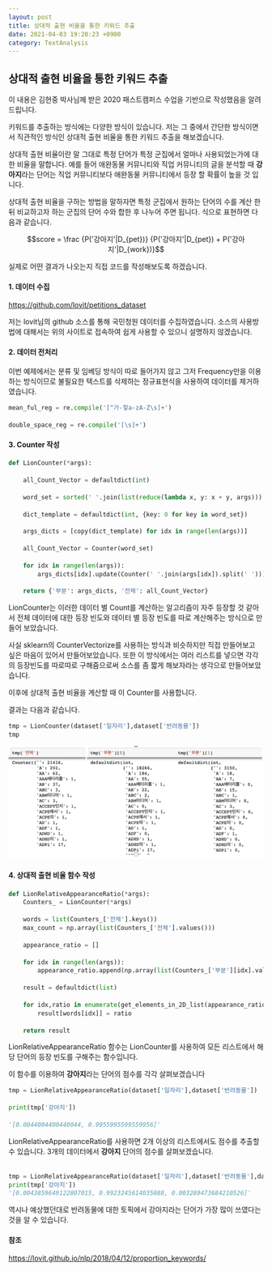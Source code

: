 ```yaml
---
layout: post
title: 상대적 출현 비율을 통한 키워드 추출
date: 2021-04-03 19:20:23 +0900
category: TextAnalysis
---
```



상대적 출현 비율을 통한 키워드 추출
---

이 내용은 김현중 박사님께 받은 2020 패스트캠퍼스 수업을 기반으로 작성했음을 알려드립니다.

키워드를 추출하는 방식에는 다양한 방식이 있습니다. 저는 그 중에서 간단한 방식이면서 직관적인 방식인 상대적 출현 비율을 통한 키워드 추출을 해보겠습니다.

상대적 출현 비율이란 말 그대로 특정 단어가 특정 군집에서 얼마나 사용되었는가에 대한 비율을 말합니다. 예를 들어 애완동물 커뮤니티와 직업 커뮤니티의 글을 분석할 때 **강아지**라는 단어는 직업 커뮤니티보다 애완동물 커뮤니티에서 등장 할 확률이 높을 것 입니다.

상대적 출현 비율을 구하는 방법을 말하자면 특정 군집에서 원하는 단어의 수를 계산 한 뒤 비교하고자 하는 군집의 단어 수와 합한 후 나누어 주면 됩니다. 식으로 표현하면 다음과 같습니다.

$$score = \frac {P('강아지'|D_{pet})} {P('강아지'|D_{pet}) + P('강아지'|D_{work})}$$

실제로 어떤 결과가 나오는지 직접 코드를 작성해보도록 하겠습니다.

#### 1. 데이터 수집

https://github.com/lovit/petitions_dataset

저는 lovit님의 github 소스를 통해 국민청원 데이터를 수집하였습니다. 소스의 사용방법에 대해서는 위의 사이트로 접속하여 쉽게 사용할 수 있으니 설명하지 않겠습니다.

#### 2. 데이터 전처리

이번 예제에서는 분류 및 임베딩 방식이 따로 들어가지 않고 그저 Frequency만을 이용하는 방식이므로 불필요한 텍스트를 삭제하는 정규표현식을 사용하여 데이터를 제거하였습니다.

```python
mean_ful_reg = re.compile('[^가-힣a-zA-Z\s]+')

double_space_reg = re.compile('[\s]+')
```

#### 3. Counter 작성

```python
def LionCounter(*args):

    all_Count_Vector = defaultdict(int)

    word_set = sorted(' '.join(list(reduce(lambda x, y: x + y, args))).split(' '))

    dict_template = defaultdict(int, {key: 0 for key in word_set})

    args_dicts = [copy(dict_template) for idx in range(len(args))]

    all_Count_Vector = Counter(word_set)

    for idx in range(len(args)):
        args_dicts[idx].update(Counter(' '.join(args[idx]).split(' ')))

    return {'부분': args_dicts, '전체': all_Count_Vector}
```

LionCounter는 이러한 데이터 별 Count를 계산하는 알고리즘이 자주 등장할 것 같아서 전체 데이터에 대한 등장 빈도와 데이터 별 등장 빈도를 따로 계산해주는 방식으로 만들어 보았습니다.

사실 sklearn의 CounterVectorize를 사용하는 방식과 비슷하지만 직접 만들어보고 싶은 마음이 있어서 만들어보았습니다. 또한 이 방식에서는 여러 리스트를 넣으면 각각의 등장빈도를 따로따로 구해줌으로써 소스를 좀 짧게 해보자라는 생각으로 만들어보았습니다.

이후에 상대적 출현 비율을 계산할 때 이 Counter를 사용합니다.

결과는 다음과 같습니다.

```python
tmp = LionCounter(dataset['일자리'],dataset['반려동물'])
tmp
```

![ex_screenshot](/public/img/Counter결과.png)

#### 4. 상대적 출현 비율 함수 작성

```python
def LionRelativeAppearanceRatio(*args):
    Counters_ = LionCounter(*args)

    words = list(Counters_['전체'].keys())
    max_count = np.array(list(Counters_['전체'].values()))

    appearance_ratio = []

    for idx in range(len(args)):
        appearance_ratio.append(np.array(list(Counters_['부분'][idx].values())) / max_count)

    result = defaultdict(list)

    for idx,ratio in enumerate(get_elements_in_2D_list(appearance_ratio)):
        result[words[idx]] = ratio

    return result
```

LionRelativeAppearanceRatio 함수는 LionCounter를 사용하여 모든 리스트에서 해당 단어의 등장 빈도를 구해주는 함수입니다.

이 함수를 이용하여 **강아지**라는 단어의 점수를 각각 살펴보겠습니다

```python
tmp = LionRelativeAppearanceRatio(dataset['일자리'],dataset['반려동물'])

print(tmp['강아지'])

'[0.0044004400440044, 0.9955995599559956]'
```

LionRelativeAppearanceRatio를 사용하면 2개 이상의 리스트에서도 점수를 추출할 수 있습니다. 3개의 데이터에서 **강아지** 단어의 점수를 살펴보겠습니다.

```python

tmp = LionRelativeAppearanceRatio(dataset['일자리'],dataset['반려동물'],dataset['미래'])
print(tmp['강아지'])
'[0.0043859649122807015, 0.9923245614035088, 0.003289473684210526]'
```

역시나 예상했던대로 반려동물에 대한 토픽에서 강아지라는 단어가 가장 많이 쓰였다는 것을 알 수 있습니다.

#### 참조

https://lovit.github.io/nlp/2018/04/12/proportion_keywords/

<script type="text/javascript"
src="https://cdn.mathjax.org/mathjax/latest/MathJax.js?config=TeX-AMS_HTML">
</script>
